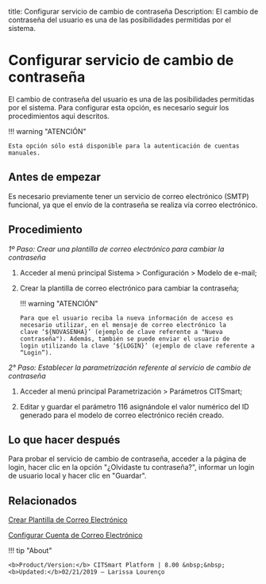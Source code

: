 title: Configurar servicio de cambio de contraseña
Description: El cambio de contraseña del usuario es una de las posibilidades permitidas por el sistema.  
# Configurar servicio de cambio de contraseña

El cambio de contraseña del usuario es una de las posibilidades permitidas por el sistema. Para configurar esta opción, es necesario seguir los procedimientos aquí descritos.

!!! warning "ATENCIÓN"

    Esta opción sólo está disponible para la autenticación de cuentas manuales.

Antes de empezar
----------------

Es necesario previamente tener un servicio de correo electrónico (SMTP) funcional, ya que el envío de la contraseña se realiza vía correo electrónico.

Procedimiento
------------

*1º Paso: Crear una plantilla de correo electrónico para cambiar la contraseña*

1.  Acceder al menú principal Sistema \> Configuración \> Modelo de e-mail;

2.  Crear la plantilla de correo electrónico para cambiar la contraseña;

    !!! warning "ATENCIÓN"

        Para que el usuario reciba la nueva información de acceso es necesario utilizar, en el mensaje de correo electrónico la         clave ‘${NOVASENHA}’ (ejemplo de clave referente a "Nueva contraseña"). Además, también se puede enviar el usuario de           login utilizando la clave ‘${LOGIN}’ (ejemplo de clave referente a “Login”).  

*2° Paso: Establecer la parametrización referente al servicio de cambio de contraseña*

1.  Acceder al menú principal Parametrización \> Parámetros CITSmart;

2.  Editar y guardar el parámetro 116 asignándole el valor numérico del ID generado para el modelo de correo electrónico recién creado.

Lo que hacer después
------------------

Para probar el servicio de cambio de contraseña, acceder a la página de login, hacer clic en la opción
"¿Olvidaste tu contraseña?", informar un login de usuario local y hacer clic en "Guardar".

## Relacionados

[Crear Plantilla de Correo Electrónico][1]

[Configurar Cuenta de Correo Electrónico][2]

!!! tip "About"

    <b>Product/Version:</b> CITSmart Platform | 8.00 &nbsp;&nbsp;
    <b>Updated:</b>02/21/2019 – Larissa Lourenço

[1]:/es-es/citsmart-platform-8/platform-administration/email-settings/email-templates-configure-email-template.html
[2]:/es-es/citsmart-platform-8/platform-administration/email-settings/configuration.html
